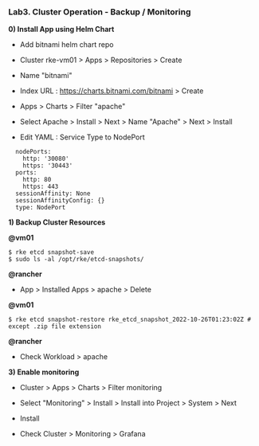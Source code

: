 ### Lab3. Cluster Operation - Backup / Monitoring


**0) Install App using Helm Chart**

- Add bitnami helm chart repo
- Cluster rke-vm01 > Apps > Repositories > Create
- Name "bitnami" 
- Index URL : https://charts.bitnami.com/bitnami > Create

- Apps > Charts > Filter "apache"
- Select Apache > Install > Next > Name "Apache" > Next > Install

- Edit YAML : Service Type to NodePort
~~~
  nodePorts:
    http: '30080'
    https: '30443'
  ports:
    http: 80
    https: 443
  sessionAffinity: None
  sessionAffinityConfig: {}
  type: NodePort
~~~

**1) Backup Cluster Resources**

**@vm01**

~~~
$ rke etcd snapshot-save
$ sudo ls -al /opt/rke/etcd-snapshots/
~~~

**@rancher** 
- App > Installed Apps > apache > Delete

**@vm01**

~~~
$ rke etcd snapshot-restore rke_etcd_snapshot_2022-10-26T01:23:02Z # except .zip file extension
~~~

**@rancher**
- Check Workload > apache

**3) Enable monitoring**

- Cluster > Apps > Charts > Filter monitoring
- Select "Monitoring" > Install > Install into Project > System > Next
- Install

- Check Cluster > Monitoring > Grafana
